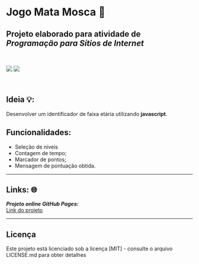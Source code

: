 # Jogo Mata Mosca 🦟
## Projeto elaborado para atividade de ***Programação para Sítios de Internet***

<br>
<p float="left">
 <img src="https://img.shields.io/badge/JavaScript-F7DF1E?style=for-the-badge&logo=javascript&logoColor=black">
 <img src="https://img.shields.io/badge/css3-%231572B6.svg?style=for-the-badge&logo=css3&logoColor=white)">
</p>
<br>

## Ideia 💡:
Desenvolver um identificador de faixa etária utilizando **javascript**.

## Funcionalidades:
- Seleção de níveis
- Contagem de tempo;
- Marcador de pontos;
- Mensagem de pontuação obtida.

---
## Links: 🌐
***Projeto online GitHub Pages:***<br>
[<ins>Link do projeto</ins>](https://caioliveira277.github.io/identificador-pessoa/)


---
## Licença
Este projeto está licenciado sob a licença [MIT] - consulte o arquivo LICENSE.md para obter detalhes
